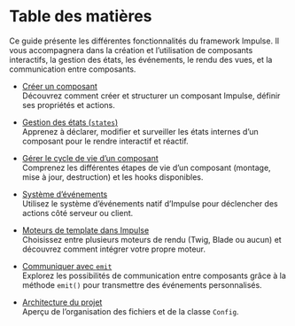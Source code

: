 # Table des matières

Ce guide présente les différentes fonctionnalités du framework Impulse. Il vous accompagnera dans la création et
l’utilisation de composants interactifs, la gestion des états, les événements, le rendu des vues, et la communication
entre composants.

- [Créer un composant](composants.md)  
  Découvrez comment créer et structurer un composant Impulse, définir ses propriétés et actions.


- [Gestion des états (`states`)](states.md)  
  Apprenez à déclarer, modifier et surveiller les états internes d’un composant pour le rendre interactif et réactif.


- [Gérer le cycle de vie d’un composant](lifecycle.md)  
  Comprenez les différentes étapes de vie d’un composant (montage, mise à jour, destruction) et les hooks disponibles.


- [Système d’événements](events.md)  
  Utilisez le système d’événements natif d’Impulse pour déclencher des actions côté serveur ou client.


- [Moteurs de template dans Impulse](template.md)  
  Choisissez entre plusieurs moteurs de rendu (Twig, Blade ou aucun) et découvrez comment intégrer votre propre moteur.


- [Communiquer avec `emit`](emit.md)  
  Explorez les possibilités de communication entre composants grâce à la méthode `emit()` pour transmettre des événements personnalisés.


- [Architecture du projet](architecture.md)  
  Aperçu de l’organisation des fichiers et de la classe `Config`.
